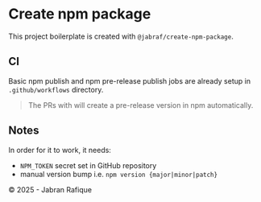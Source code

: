 # Create npm package

This project boilerplate is created with `@jabraf/create-npm-package`.

## CI

Basic npm publish and npm pre-release publish jobs are already setup in `.github/workflows` directory.

> The PRs with will create a pre-release version in npm automatically.

## Notes

In order for it to work, it needs:

- `NPM_TOKEN` secret set in GitHub repository
- manual version bump i.e. `npm version {major|minor|patch}`

&copy; 2025 - Jabran Rafique
